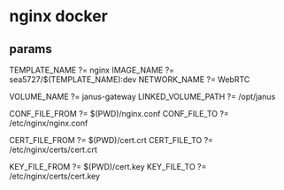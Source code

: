 # nginx docker 


## params


TEMPLATE_NAME ?= nginx
IMAGE_NAME ?= sea5727/$(TEMPLATE_NAME):dev
NETWORK_NAME ?= WebRTC

VOLUME_NAME ?= janus-gateway
LINKED_VOLUME_PATH ?= /opt/janus

CONF_FILE_FROM ?= $(PWD)/nginx.conf
CONF_FILE_TO ?= /etc/nginx/nginx.conf

CERT_FILE_FROM ?= $(PWD)/cert.crt
CERT_FILE_TO ?= /etc/nginx/certs/cert.crt

KEY_FILE_FROM ?= $(PWD)/cert.key
KEY_FILE_TO ?= /etc/nginx/certs/cert.key